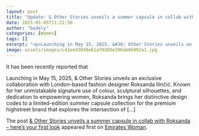 ```yaml
---
layout: post
title: "Update: & Other Stories unveils a summer capsule in collab with Roksanda – here’s your first look"
date: 2025-05-05T11:21:56
author: "badely"
categories: [Women]
tags: []
excerpt: "<p>Launching in May 15, 2025, &#38; Other Stories unveils an exclusive collaboration with London-based fashion designer Roksanda Ilinčić. Known for he"
image: assets/images/c41ee93038e61a70289e390ab06092a1.jpg
---
```


It has been recently reported that <p>Launching in May 15, 2025, &#38; Other Stories unveils an exclusive collaboration with London-based fashion designer Roksanda Ilinčić. Known for her unmistakable signature use of colour, sculptural silhouettes, and dedication to empowering women, Roksanda brings her distinctive design codes to a limited-edition summer capsule collection for the premium highstreet brand that explores the intersection of [&#8230;]</p>
<p>The post <a href="https://emirateswoman.com/other-stories-unveils-a-summer-capsule-in-collab-with-roksanda-heres-your-first-look/" rel="nofollow">&#038; Other Stories unveils a summer capsule in collab with Roksanda – here&#8217;s your first look</a> appeared first on <a href="https://emirateswoman.com" rel="nofollow">Emirates Woman</a>.</p>

